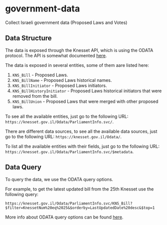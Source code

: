 # government-data
Collect Israeli government data (Proposed Laws and Votes)

## Data Structure
The data is exposed  through the Knesset API, which is using the ODATA protocol. The API is somewhat documented [here](https://main.knesset.gov.il/Activity/Info/Pages/Databases.aspx).

The data is exposed in several entities, some of them aare listed here:
1. `KNS_Bill` - Proposed Laws.
2. `KNS_BillName` - Proposed Laws historical names.
3. `KNS_BillInitiator` - Proposed Laws initiators.
4. `KNS_BillHistoryInitiator` - Proposed Laws historical initiators that were removed from the bill.
5. `KNS_BillUnion` - Proposed Laws that were merged with other proposed laws.

To see all the available entities, just go to the following URL: `https://knesset.gov.il/Odata/ParliamentInfo.svc/`.

There are different data sources, to see all the available data sources, just go to the following URL: `https://knesset.gov.il/Odata/`.

To list all the available entities with their fields, just go to the following URL: `https://knesset.gov.il/Odata/ParliamentInfo.svc/$metadata`.

## Data Query
To query the data, we use the ODATA query options. 

For example, to get the latest updated bill from the 25th Knesset use the following query:
```
https://knesset.gov.il/Odata/ParliamentInfo.svc/KNS_Bill?$filter=KnessetNum%20eq%2025&$orderby=LastUpdatedDate%20desc&$top=1
```

More info about ODATA query options can be found [here](https://www.odata.org/getting-started/basic-tutorial/#queryData).
